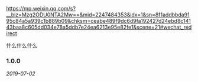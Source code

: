 https://mp.weixin.qq.com/s?__biz=Mzg2ODU0NTA2Mw==&mid=2247484353&idx=1&sn=8f1addbbda9195c84a5a939c1b889b09&chksm=ceabe489f9dc6d9fa192427d24ebd8c14143baa8c605dd034e78a5ddb7e24ea6213e95e82fe1&scene=21#wechat_redirect



什么什么什么

### 1.0.0

*2019-07-02*

